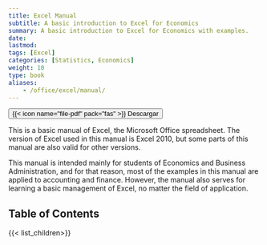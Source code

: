 ```yaml
---
title: Excel Manual
subtitle: A basic introduction to Excel for Economics
summary: A basic introduction to Excel for Economics with examples.
date: 
lastmod: 
tags: [Excel]
categories: [Statistics, Economics]
weight: 10
type: book
aliases:
    - /office/excel/manual/
---
```


[<button type="button" class="btn btn-outline-primary">{{< icon name="file-pdf" pack="fas" >}} Descargar</button>](tex/excel_manual.pdf)

This is a basic manual of Excel, the Microsoft Office spreadsheet. The version of Excel used in this manual is Excel 2010, but some parts of this manual are also valid for other versions. 

This manual is intended mainly for students of Economics and Business Administration, and for that reason, most of the examples in this manual are applied to accounting and finance. However, the manual also serves for learning a basic management of Excel, no matter the field of application.

## Table of Contents

{{< list_children>}}
